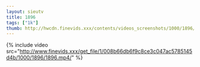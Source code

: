 ```yaml
--- 
layout: sieutv
title: 1896
tags: ["1k"]
thumb: http://hwcdn.finevids.xxx/contents/videos_screenshots/1000/1896/preview.mp4.jpg
---
```

{% include video src="http://www.finevids.xxx/get_file/1/008b66db6f9c8ce3c047ac5785145d4b/1000/1896/1896.mp4/" %} 
